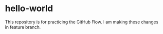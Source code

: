 # hello-world
This repository is for practicing the GitHub Flow.
I am making these changes in feature branch.
